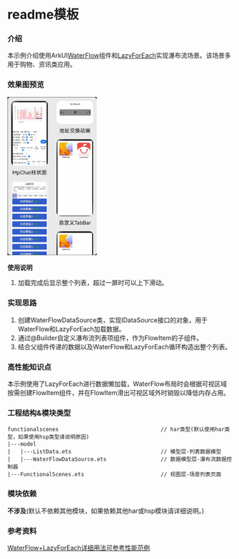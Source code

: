 # readme模板

### 介绍

本示例介绍使用ArkUI[WaterFlow](https://developer.huawei.com/consumer/cn/doc/harmonyos-references-V2/ts-container-waterflow-0000001582933637-V2)组件和[LazyForEach](https://developer.huawei.com/consumer/cn/doc/harmonyos-guides-V2/arkts-rendering-control-lazyforeach-0000001524417213-V2)实现瀑布流场景。该场景多用于购物、资讯类应用。

### 效果图预览

<img src="./screenshots/device/FunctionalScenes.gif" width="200">

**使用说明**

1. 加载完成后显示整个列表，超过一屏时可以上下滑动。

### 实现思路

1. 创建WaterFlowDataSource类，实现IDataSource接口的对象，用于WaterFlow和LazyForEach加载数据。
2. 通过@Builder自定义瀑布流列表项组件，作为FlowItem的子组件。
3. 结合父组件传递的数据以及WaterFlow和LazyForEach循环构造出整个列表。

### 高性能知识点

本示例使用了LazyForEach进行数据懒加载，WaterFlow布局时会根据可视区域按需创建FlowItem组件，并在FlowItem滑出可视区域外时销毁以降低内存占用。

### 工程结构&模块类型

   ```
   functionalscenes                                // har类型(默认使用har类型，如果使用hsp类型请说明原因)
   |---model
   |   |---ListData.ets                            // 模型层-列表数据模型 
   |   |---WaterFlowDataSource.ets                 // 数据模型层-瀑布流数据控制器 
   |---FunctionalScenes.ets                        // 视图层-场景列表页面
   ```

### 模块依赖

**不涉及**(默认不依赖其他模块，如果依赖其他har或hsp模块请详细说明。)

### 参考资料

[WaterFlow+LazyForEach详细用法可参考性能范例](https://docs.openharmony.cn/pages/v4.0/zh-cn/application-dev/performance/waterflow_optimization.md/)